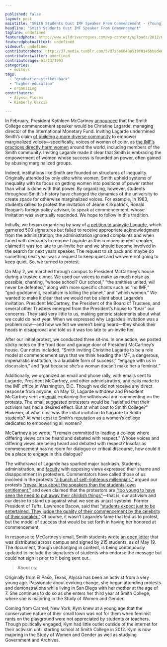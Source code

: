 ```yaml
---

published: false
layout: post
maintitle: "Smith Students Oust IMF Speaker From Commencement - {Young}ist"
headline: "Smith Students Oust IMF Speaker From Commencement"
tagline: undefined
featuredphoto: http://www.wildriverrogues.com/wp-content/uploads/2012/04/office-with-cubicles.jpg
featuredphotoalttext: undefined
videourl: undefined
contributorphoto: http://37.media.tumblr.com/57d7a5e66480519f0145bb8d46a54460/tumblr_n627wbrcdX1rq2ndso1_1280.jpg
contributortwitter: undefined
contributorage: 01/23/1993
categories: 
  - editors
tags: 
  - "graduation-strikes-back"
  - "higher-education"
  - organizing
contributors: 
  - Alyssa Flores
  - Kimberly Garcia

---
```



In February, President Kathleen McCartney [announced](https://twitter.com/presmccartney/status/433979359196479488) that the Smith College commencement speaker would be Christine Lagarde, managing director of the International Monetary Fund. Inviting Lagarde undermined Smith’s claim [of building a more diverse community](http://www.smith.edu/wglc/campaign.php) to empower marginalized voices—specifically, voices of women of color, as [the IMF’s practices directly harm women](http://www.globalfundforwomen.org/who-we-are/where-we-stand/1906-the-imf-violating-women-since-1945) around the world, including members of the Smith community. Inviting Lagarde made it clear that Smith is embracing the empowerment of women whose success is founded on power, often gained by abusing marginalized groups. 

Indeed, institutions like Smith are founded on structures of inequality. Originally attended by only elite white women, Smith upheld systems of inequality with its focus on getting women into positions of power rather than what is done with that power. By organizing, however, students throughout Smith’s history have changed the dynamics of the university to create space for otherwise marginalized voices. For example, in 1983, students rallied to protest the invitation of Jeane Kirkpatrick, Ronald Reagan’s foreign policy advisor, to speak at commencement, whose invitation was eventually rescinded. We hope to follow in this tradition. 

Initially, we began organizing by way of [a petition to uninvite Lagarde](http://www.ipetitions.com/petition/reconsider-the-smith-college-2014-commencement), which garnered 500 signatures but failed to receive appropriate acknowledgment from the administration; the administration ignored complaints and when faced with demands to remove Lagarde as the commencement speaker, claimed it was too late to un-invite her and we should become involved in the search for next years speaker. The request to sit back and maybe do something next year was a request to keep quiet and we were not going to keep quiet. So, we turned to protest.

On May 2, we marched through campus to President McCartney’s house during a trustee dinner. We used our voices to make as much noise as possible, chanting, “whose school? Our school,” “the smithies united, will never be defeated,” along with more specific chants such as “no IMF,” “god-goddammit, capitalism is killing the planet,” and “which women.” We wanted to make it clear that we would not be silent about Lagarde’s invitation. President McCartney, the President of the Board of Trustees, and several other Trustees emerged from the President’s house to “hear” our concerns. They said very little to us, making generic statements about what we could do next year. When we expressed why Lagarde’s invitation was a problem now—and how we felt we weren’t being heard—they shook their heads in disapproval and told us it was too late to un-invite her.

After our initial protest, we conducted three sit-ins. In one action, we posted sticky notes on the front door and garage door of President McCartney’s house. Our notes included, “Smith inviting Christine Lagarde to be a role model at commencement says that we think heading the IMF, a dangerous, imperialistic institution, is a laudable form of success,” “engage with us in discussion,” and “just because she’s a woman doesn’t make her a feminist.” 

Additionally, we organized an email and phone rally, with emails sent to Lagarde, President McCartney, and other administrators, and calls made to the IMF office in Washington, D.C. Though we did not receive any direct response from anyone, on May 12, Lagarde withdrew and President McCartney sent an [email](http://www.smith.edu/president/speeches-writings/commencement2014) explaining the withdrawal and commenting on the protests. The email suggested protesters would be “satisfied that their activism has had a desired effect. But at what cost to Smith College?” However, at what cost was the initial invitation to Lagarde to Smith students? At what cost to Smith’s reputation as a women’s college dedicated to empowering all women?

McCartney also wrote, “I remain committed to leading a college where differing views can be heard and debated with respect.” Whose voices and differing views are being heard and debated with respect? Insofar as commencement has no room for dialogue or critical discourse, how could it be a place to engage in this dialogue? 

The withdrawal of Lagarde has sparked major backlash. Students, administration, and [faculty](http://www.smith.edu/news/faculty-statement-lagarde/) with opposing views expressed their shame and disappointment in protesters. Commentators have called those of us involved in the protests [“a bunch of self-righteous millennials,”](http://time.com/97722/smith-college-christine-lagarde/) argued our protests [“reveal less about the speakers than the students' own entitlement,”](http://www.syracuse.com/opinion/index.ssf/2014/05/elite_college_students_protest_their_elite_commencement_speakers_commentary.html) and even claimed that the protestors are [“too young to have seen the need to put away their childish things”](http://theweek.com/article/index/261515/the-lazy-moralism-of-liberal-college-politics)—that is, our activism and our desire to stand up against what we see as unjust systems. Former President of Tufts, Lawrence Bacow, said that [“students expect just to be entertained. They judge the quality of their commencement by the celebrity of their speaker.”](http://www.bloomberg.com/news/2014-05-13/commencement-speaker-tradition-in-question-as-protests-persist.html) Of course, it wasn’t Lagarde’s fame that led us to protest, but the model of success that would be set forth in having her honored at commencement.

In response to McCartney’s email, Smith students wrote [an open letter](https://docs.google.com/a/youngist.org/document/d/1x6cpavh570kZ-Iqb9816_wHgehrj4DmKPNcwByd1WP4/edit) that was distributed across campus and signed by 215 students, as of May 19. The document, though unchanging in content, is being continuously updated to include the signatures of students who endorse the message but could not sign it prior to it being sent out. 



> About us:

Originally from El Paso, Texas, Alyssa has been an activist from a very young age. Passionate about evoking change, she began attending protests and demonstrations while living in San Diego with her mother at the age of 7. She continues to do so as she enters her third year at Smith College, where she is majoring in the Study of Women and Gender.

Coming from Carmel, New York, Kym knew at a young age that the conservative nature of their small town was not for them when feminist rants on the playground were not appreciated by students or teachers. Though politically engaged, Kym had little outlet outside of the internet for their activism until starting school at Smith College in 2012. Kym is now majoring in the Study of Women and Gender as well as studying Government and Archives.
